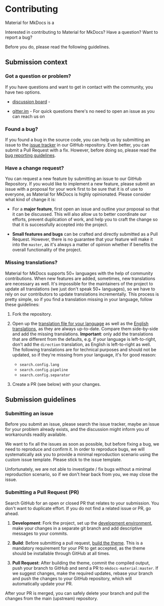 # Contributing

Material for MkDocs is a 

Interested in contributing to Material for MkDocs?
Have a question?
Want to report a bug?

Before you do, please read the following guidelines.

## Submission context

### Got a question or problem?

If you have questions and want to get in contact with the community, you have 
two options.

- [discussion board] - 
- [gitter.im] - For quick questions there's no need to open an issue as you can reach us on

  [discussion board]: https://github.com/squidfunk/mkdocs-material/discussions
  [gitter.im]: https://gitter.im/squidfunk/mkdocs-material

### Found a bug?

If you found a bug in the source code, you can help us by submitting an issue
to the [issue tracker] in our GitHub repository. Even better, you can submit
a Pull Request with a fix. However, before doing so, please read the
[bug reporting guidelines](https://squidfunk.github.io/mkdocs-material/bug-report/).

  [issue tracker]: https://github.com/squidfunk/mkdocs-material/issues
  [submission guidelines]: #submission-guidelines

### Have a change request?

You can request a new feature by submitting an issue to our GitHub Repository.
If you would like to implement a new feature, please submit an issue with a
proposal for your work first to be sure that it is of use to everyone, as
Material for MkDocs is highly opinionated. Please consider what kind of change
it is:

* For a **major feature**, first open an issue and outline your proposal so
  that it can be discussed. This will also allow us to better coordinate our
  efforts, prevent duplication of work, and help you to craft the change so
  that it is successfully accepted into the project.

* **Small features and bugs** can be crafted and directly submitted as a Pull
  Request. However, there is no guarantee that your feature will make it into
  the `master`, as it's always a matter of opinion whether if benefits the
  overall functionality of the project.

### Missing translations?

Material for MkDocs supports 50+ languages with the help of community
contributions. When new features are added, sometimes, new translations are
necessary as well. It's impossible for the maintainers of the project to update
all translations (we just don't speak 50+ languages), so we have to rely on
our contributors to update translations incrementally. This process is pretty
simple, so if you find a translation missing in your language, follow these
guidelines:

1.  Fork the repository.

2.  Open up the [translation file for your language] as well as the
    [English translations], as they are always up-to-date. Compare them
    side-by-side and add the missing translations. __Important__: only add the
    translations that are different from the defaults, e.g. if your language
    is left-to-right, don't add the `direction` translation, as English is
    left-to-right as well. The following translations are for technical
    purposes and should not be updated, so if they're missing from your
    language, it's for good reason:

    - `search.config.lang`
    - `search.config.pipeline`
    - `search.config.separator`

3.  Create a PR (see below) with your changes.

  [translation file for your language]: https://github.com/squidfunk/mkdocs-material/tree/master/src/partials/languages
  [English translations]: https://github.com/squidfunk/mkdocs-material/tree/master/src/partials/languages/en.html

## Submission guidelines

### Submitting an issue

Before you submit an issue, please search the issue tracker, maybe an issue for
your problem already exists, and the discussion might inform you of workarounds
readily available.

We want to fix all the issues as soon as possible, but before fixing a bug, we
need to reproduce and confirm it. In order to reproduce bugs, we will
systematically ask you to provide a minimal reproduction scenario using the
custom issue template. Please stick to the issue template.

Unfortunately, we are not able to investigate / fix bugs without a minimal
reproduction scenario, so if we don't hear back from you, we may close the issue.

### Submitting a Pull Request (PR)

Search GitHub for an open or closed PR that relates to your submission. You
don't want to duplicate effort. If you do not find a related issue or PR,
go ahead.

1.  **Development**: Fork the project, set up the [development environment],
    make your changes in a separate git branch and add descriptive messages to
    your commits.

2.  **Build**: Before submitting a pull request, [build the theme]. This is
    a mandatory requirement for your PR to get accepted, as the theme should be 
    installable through GitHub at all times.

3.  **Pull Request**: After building the theme, commit the compiled output,
    push your branch to GitHub and send a PR to `mkdocs-material:master`. If we
    suggest changes, make the required updates, rebase your branch and push the
    changes to your GitHub repository, which will automatically update your PR.

After your PR is merged, you can safely delete your branch and pull the changes
from the main (upstream) repository.

  [development environment]: https://squidfunk.github.io/mkdocs-material/customization/#environment-setup
  [build the theme]: https://squidfunk.github.io/mkdocs-material/customization/#building-the-theme
